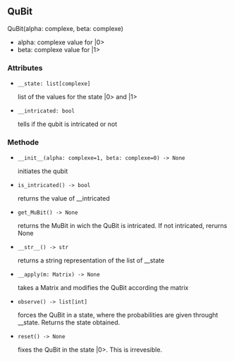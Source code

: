 ## QuBit

QuBit(alpha: complexe, beta: complexe)

- alpha: complexe value for |0>
- beta: complexe value for |1>

### Attributes

- ```__state: list[complexe]```

  list of the values for the state |0> and |1>

- ```__intricated: bool```

  tells if the qubit is intricated or not

### Methode

- ```__init__(alpha: complexe=1, beta: complexe=0) -> None```

  initiates the qubit

- ```is_intricated() -> bool```

  returns the value of __intricated

- ```get_MuBit() -> None```

  returns the MuBit in wich the QuBit is intricated. If not intricated, rerurns None

- ```__str__() -> str```

  returns a string representation of the list of __state

- ```__apply(m: Matrix) -> None```

  takes a Matrix and modifies the QuBit according the matrix

- ```observe() -> list[int]```

  forces the QuBit in a state, where the probabilities are given throught __state. Returns the state obtained.

- ```reset() -> None```

  fixes the QuBit in the state |0>. This is irrevesible.
